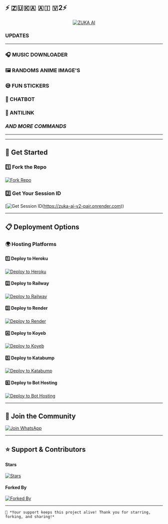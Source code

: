 ##         ⚡ 🇿 🇺 🇰 🇦    🇦 🇮   🇻 2⚡

<p align="center">
  <a href="https://whatsapp.com/channel/0029VbAdr66545uqIbTkA82A">
    <img src="https://files.catbox.moe/41lt2l.jpg" alt="ZUKA AI" />
  </a>
</p>

### UPDATES
---
### 🎧 MUSIC DOWNLOADER
### 🖼️ RANDOMS ANIME IMAGE'S
### 😅 FUN STICKERS
### 🤖 CHATBOT
### 🔗 ANTILINK
### *AND MORE COMMANDS*
---

---
## 🚀 Get Started  

### 1️⃣ Fork the Repo  
[![Fork Repo](https://img.shields.io/badge/Fork-Repo-222222?style=for-the-badge&logo=github)](https://github.com/botdeveloper2026/ZUKA-AI-V2/fork)

### 2️⃣ Get Your Session ID  
[![Get Session ID](https://img.shields.io/badge/Get-Session%20ID-orange?style=for-the-badge&logo=key)(https://zuka-ai-v2-pair.onrender.com))

---

## 📋 Deployment Options  

### 🌍 Hosting Platforms  

#### 1️⃣ Deploy to Heroku  
[![Deploy to Heroku](https://img.shields.io/badge/Deploy-Heroku-7952B3?style=for-the-badge&logo=heroku)](https://dashboard.heroku.com/new?template=https://github.com/botdeveloper2026/ZUKA-AI-V2)

#### 2️⃣ Deploy to Railway  
[![Deploy to Railway](https://img.shields.io/badge/Deploy-Railway-000000?style=for-the-badge&logo=railway)](https://railway.app/)

#### 3️⃣ Deploy to Render  
[![Deploy to Render](https://img.shields.io/badge/Deploy-Render-46E3B7?style=for-the-badge&logo=render)](https://dashboard.render.com/)

#### 4️⃣ Deploy to Koyeb  
[![Deploy to Koyeb](https://www.koyeb.com/static/images/deploy/button.svg)](https://app.koyeb.com/deploy?name=zuka-ai&repository=botdeveloper2026%2FZUKA-AI-V2&branch=main&builder=dockerfile&instance_type=free&instances_min=0&autoscaling_sleep_idle_delay=300&env%5BAUTO_REACT_STATUS%5D=true&env%5BOWNER_NAME%5D=Zuka&env%5BOWNER_NUMBER%5D=%2B263789544743&env%5BPREFIX%5D=.&env%5BSESSION_ID%5D=ZUKA%24TVVhWgiU)

#### 5️⃣ Deploy to Katabump  
[![Deploy to Katabump](https://img.shields.io/badge/Deploy-Katabump-800080?style=for-the-badge&logo=cloudflare)](https://dashboard.katabump.com/auth/login#f4bf37)

#### 6️⃣ Deploy to Bot Hosting  
[![Deploy to Bot Hosting](https://img.shields.io/badge/Deploy-Bot%20Hosting-00C853?style=for-the-badge&logo=cloudflare)](https://bot-hosting.net/?aff=1308000667230666802)

---

## 📲 Join the Community  

[![Join WhatsApp](https://img.shields.io/badge/Join-WhatsApp-25D366?style=for-the-badge&logo=whatsapp)](https://whatsapp.com/channel/0029VbAdr66545uqIbTkA82A)

---

## ⭐ Support & Contributors  

#### **Stars**  
[![Stars](https://img.shields.io/github/stars/botdeveloper2026/ZUKA-AI-V2?color=yellow&style=for-the-badge&logo=starship)](https://github.com/botdeveloper2026/ZUKA-AI-V2/stargazers)  

#### **Forked By**  
[![Forked By](https://img.shields.io/github/forks/botdeveloper2026/ZUKA-AI-V2?color=green&style=for-the-badge&logo=git)](https://github.com/Botdeveloper2025/ZUKA-AI-V2/network/members)  

---

`🚀 *Your support keeps this project alive! Thank you for starring, forking, and sharing!*`
